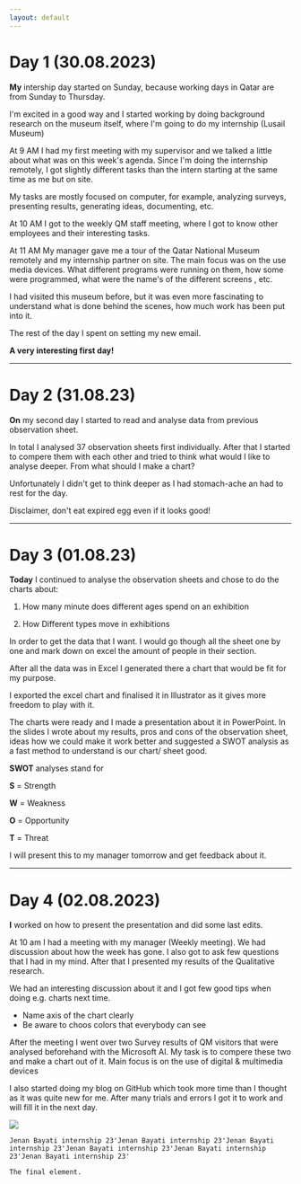 ```yaml
---
layout: default
---
```


# Day 1 (30.08.2023)

<b>My</b>  intership day started on Sunday, because working days in Qatar are from Sunday to Thursday.

I'm excited in a good way and I started working by doing background research on the museum itself, where I'm going to do my internship (Lusail Museum)

At 9 AM I had my first meeting with my supervisor and we talked a little about what was on this week's agenda. Since I'm doing the internship remotely, I got slightly different tasks than the intern starting at the same time as me but on site.

My tasks are mostly focused on computer, for example, analyzing surveys, presenting results, generating ideas, documenting, etc.


At 10 AM I got to the weekly QM staff meeting, where I got to know other employees and their interesting tasks.

At 11 AM My manager gave me a tour of the Qatar National Museum remotely and my internship partner on site. The main focus was on the use media devices. What different programs were running on them, how some were programmed, what were the name's of the different screens , etc.

I had visited this museum before, but it was even more fascinating to understand what is done behind the scenes, how much work has been put into it.

The rest of the day I spent on setting my new email.

<b>A very interesting first day!</b>

***

# Day 2 (31.08.23)

<b>On</b>  my second day I started to read and analyse data from previous observation sheet.

In total I analysed 37 observation sheets first individually. After that I started to compere them with each other and tried to think what would I like to analyse deeper. From what should I  make a chart?

Unfortunately I didn't get to think deeper as I had stomach-ache an had to rest for the day.

Disclaimer, don't eat expired egg even if it looks good!

***

# Day 3 (01.08.23)

<b>Today</b> I continued to analyse the observation sheets and chose to do the charts about:

1. How many minute does different ages spend on an exhibition

2. How Different types move in exhibitions

In order to get the data that I want. I would go though all the sheet one by one and mark down on excel the amount of people in their section.

After all the data was in Excel I generated there a chart that would be fit for my purpose.

I exported the excel chart and finalised it in Illustrator as it gives more freedom to play with it.

The charts were ready and  I made a presentation about it in PowerPoint.  In the slides I wrote about my results, pros and cons of the observation sheet,  ideas how we could make it work better and suggested a SWOT analysis as a fast method to understand is our chart/ sheet good.

<b>SWOT</b>  analyses stand for

<b>S</b>  = Strength

<b>W</b>  = Weakness

<b>O</b>  = Opportunity

<b>T</b>  = Threat

I will present this to my manager tomorrow and get feedback about it.

***

# Day 4 (02.08.2023)

<b>I</b>  worked on how to present the presentation and did some last edits.

At 10 am I had a meeting with my manager (Weekly meeting). We had discussion about how the week has gone. I also got to ask few questions that I had in my mind. After that I presented my results of the Qualitative research.

We had an interesting discussion about it and I got few good tips when doing e.g. charts next time.
* Name axis of the chart clearly
* Be aware to choos colors that everybody can see

After the meeting I went over two Survey results of QM visitors that were analysed beforehand with the Microsoft AI. My task is to compere these two and make a chart out of it. Main focus is on the use of digital & multimedia devices

I also started doing my blog on GitHub which took more time than I thought as it was quite new for me. After many trials and errors I got it to work and will fill it in the next day.


<img src="(https://html.sammy-codes.com/images/small-profile.jpeg](https://seeklogo.com/images/Q/qatar-museum-logo-304B742416-seeklogo.com.png)">


```
Jenan Bayati internship 23'Jenan Bayati internship 23'Jenan Bayati internship 23'Jenan Bayati internship 23'Jenan Bayati internship 23'Jenan Bayati internship 23'
```

```
The final element.
```
